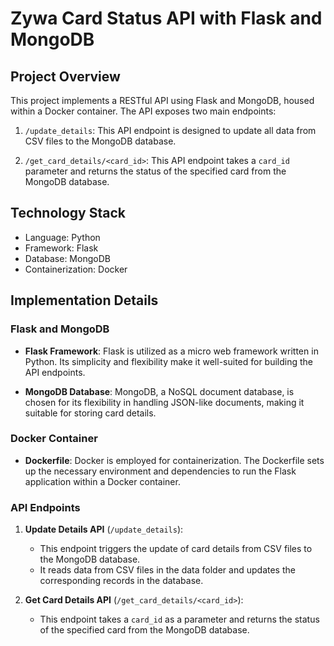 # Zywa Card Status API with Flask and MongoDB

## Project Overview

This project implements a RESTful API using Flask and MongoDB, housed within a Docker container. The API exposes two main endpoints:

1. `/update_details`: This API endpoint is designed to update all data from CSV files to the MongoDB database.

2. `/get_card_details/<card_id>`: This API endpoint takes a `card_id` parameter and returns the status of the specified card from the MongoDB database.

## Technology Stack

- Language: Python
- Framework: Flask
- Database: MongoDB
- Containerization: Docker

## Implementation Details

### Flask and MongoDB

- **Flask Framework**: Flask is utilized as a micro web framework written in Python. Its simplicity and flexibility make it well-suited for building the API endpoints.

- **MongoDB Database**: MongoDB, a NoSQL document database, is chosen for its flexibility in handling JSON-like documents, making it suitable for storing card details.

### Docker Container

- **Dockerfile**: Docker is employed for containerization. The Dockerfile sets up the necessary environment and dependencies to run the Flask application within a Docker container.

### API Endpoints

1. **Update Details API** (`/update_details`):
   - This endpoint triggers the update of card details from CSV files to the MongoDB database.
   - It reads data from CSV files in the data folder and updates the corresponding records in the database.

2. **Get Card Details API** (`/get_card_details/<card_id>`):
   - This endpoint takes a `card_id` as a parameter and returns the status of the specified card from the MongoDB database.
